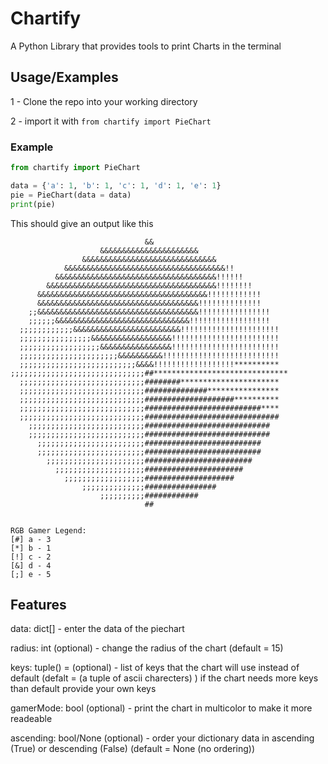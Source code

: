 
# Chartify

A Python Library that provides tools to print Charts in the terminal

## Usage/Examples

1 - Clone the repo into your working directory

2 - import it with `from chartify import PieChart`

### Example

```python
from chartify import PieChart

data = {'a': 1, 'b': 1, 'c': 1, 'd': 1, 'e': 1}
pie = PieChart(data = data)
print(pie)

```

This should give an output like this

```
                              &&                              
                    &&&&&&&&&&&&&&&&&&&&&&                    
                &&&&&&&&&&&&&&&&&&&&&&&&&&&&&&                
            &&&&&&&&&&&&&&&&&&&&&&&&&&&&&&&&&&&&!!            
          &&&&&&&&&&&&&&&&&&&&&&&&&&&&&&&&&&&&!!!!!!          
        &&&&&&&&&&&&&&&&&&&&&&&&&&&&&&&&&&&&&&!!!!!!!!        
      &&&&&&&&&&&&&&&&&&&&&&&&&&&&&&&&&&&&&&!!!!!!!!!!!!      
      &&&&&&&&&&&&&&&&&&&&&&&&&&&&&&&&&&&&!!!!!!!!!!!!!!      
    ;;&&&&&&&&&&&&&&&&&&&&&&&&&&&&&&&&&&&&!!!!!!!!!!!!!!!!    
    ;;;;;;&&&&&&&&&&&&&&&&&&&&&&&&&&&&&&!!!!!!!!!!!!!!!!!!    
  ;;;;;;;;;;;;&&&&&&&&&&&&&&&&&&&&&&&&!!!!!!!!!!!!!!!!!!!!!!  
  ;;;;;;;;;;;;;;;;&&&&&&&&&&&&&&&&&&!!!!!!!!!!!!!!!!!!!!!!!!  
  ;;;;;;;;;;;;;;;;;;&&&&&&&&&&&&&&&&!!!!!!!!!!!!!!!!!!!!!!!!  
  ;;;;;;;;;;;;;;;;;;;;;;&&&&&&&&&&!!!!!!!!!!!!!!!!!!!!!!!!!!  
  ;;;;;;;;;;;;;;;;;;;;;;;;;;&&&&!!!!!!!!!!!!!!!!!!**********  
;;;;;;;;;;;;;;;;;;;;;;;;;;;;;;##******************************
  ;;;;;;;;;;;;;;;;;;;;;;;;;;;;########**********************  
  ;;;;;;;;;;;;;;;;;;;;;;;;;;;;##############****************  
  ;;;;;;;;;;;;;;;;;;;;;;;;;;;;####################**********  
  ;;;;;;;;;;;;;;;;;;;;;;;;;;;;##########################****  
  ;;;;;;;;;;;;;;;;;;;;;;;;;;;;##############################  
    ;;;;;;;;;;;;;;;;;;;;;;;;;;############################    
    ;;;;;;;;;;;;;;;;;;;;;;;;;;############################    
      ;;;;;;;;;;;;;;;;;;;;;;;;##########################      
      ;;;;;;;;;;;;;;;;;;;;;;;;##########################      
        ;;;;;;;;;;;;;;;;;;;;;;########################        
          ;;;;;;;;;;;;;;;;;;;;######################          
            ;;;;;;;;;;;;;;;;;;####################            
                ;;;;;;;;;;;;;;################                
                    ;;;;;;;;;;############                    
                              ##                              


RGB Gamer Legend:
[#] a - 3
[*] b - 1
[!] c - 2
[&] d - 4
[;] e - 5

```

## Features

data: dict[] - enter the data of the piechart 

radius: int (optional) - change the radius of the chart (default = 15)

keys: tuple() =  (optional) - list of keys that the chart will use instead of default (defalt = (a tuple of ascii charecters) )
if the chart needs more keys than default provide your own keys

gamerMode: bool (optional) - print the chart in multicolor to make it more readeable 

ascending: bool/None (optional) - order your dictionary data in ascending (True) or descending (False) (default = None (no ordering)) 